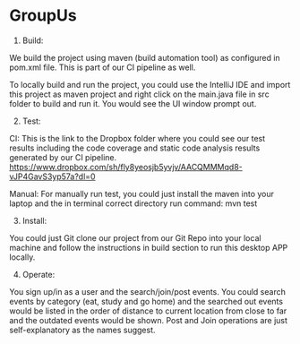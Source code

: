 # GroupUs


1. Build:

We build the project using maven (build automation tool) as configured in pom.xml file. This is part of our CI pipeline as well.

To locally build and run the project, you could use the IntelliJ IDE and import this project as maven project and right click on the main.java file in src folder to build and run it. You would see the UI window prompt out.

2. Test:

CI: This is the link to the Dropbox folder where you could see our test results including the code coverage and static code analysis results generated by our CI pipeline.
https://www.dropbox.com/sh/fly8yeosjb5yvjv/AACQMMMqd8-vJP4GavS3yp57a?dl=0

Manual: For manually run test, you could just install the maven into your laptop and the in terminal correct directory run command: mvn test

3. Install:

You could just Git clone our project from our Git Repo into your local machine and follow the instructions in build section to run this desktop APP locally.

4. Operate:

You sign up/in as a user and the search/join/post events. You could search events by category (eat, study and go home) and the searched out events would be listed in the order of distance to current location from close to far and the outdated events would be shown. Post and Join operations are just self-explanatory as the names suggest.